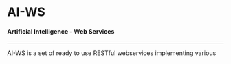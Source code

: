 # AI-WS
#### Artificial Intelligence - Web Services
****

AI-WS is a set of ready to use RESTful webservices implementing various 
